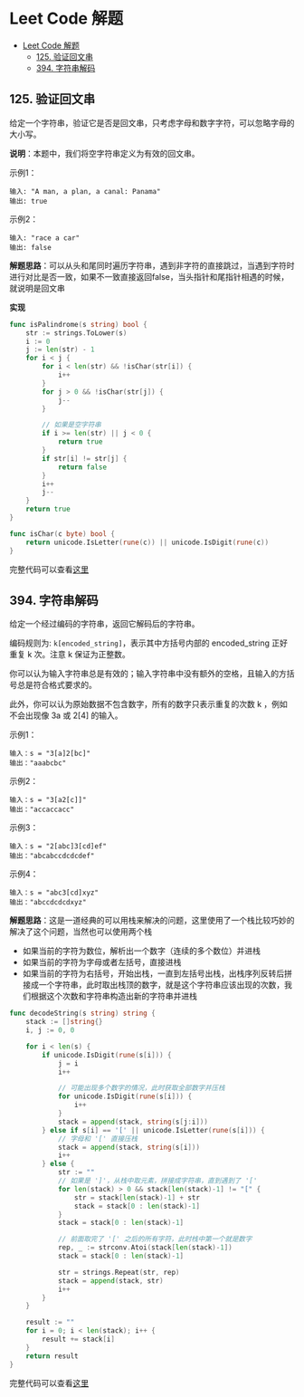 # Leet Code 解题

- [Leet Code 解题](#leet-code-解题)
  - [125. 验证回文串](#125-验证回文串)
  - [394. 字符串解码](#394-字符串解码)

## 125. 验证回文串

给定一个字符串，验证它是否是回文串，只考虑字母和数字字符，可以忽略字母的大小写。

**说明**：本题中，我们将空字符串定义为有效的回文串。

示例1：
```
输入: "A man, a plan, a canal: Panama"
输出: true
```

示例2：
```
输入: "race a car"
输出: false
```

**解题思路**：可以从头和尾同时遍历字符串，遇到非字符的直接跳过，当遇到字符时进行对比是否一致，如果不一致直接返回false，当头指针和尾指针相遇的时候，就说明是回文串

**实现**
```go
func isPalindrome(s string) bool {
    str := strings.ToLower(s)
    i := 0
    j := len(str) - 1
    for i < j {
        for i < len(str) && !isChar(str[i]) {
            i++
        }
        for j > 0 && !isChar(str[j]) {
            j--
        }

        // 如果是空字符串
        if i >= len(str) || j < 0 {
            return true
        }
        if str[i] != str[j] {
            return false
        }
        i++
        j--
    }
    return true
}

func isChar(c byte) bool {
    return unicode.IsLetter(rune(c)) || unicode.IsDigit(rune(c))
}
```

完整代码可以查看[这里](https://github.com/kangliqi/algorithms/blob/master/src/leetcode/palindrome.go)

## 394. 字符串解码

给定一个经过编码的字符串，返回它解码后的字符串。

编码规则为: `k[encoded_string]`，表示其中方括号内部的 encoded_string 正好重复 k 次。注意 k 保证为正整数。

你可以认为输入字符串总是有效的；输入字符串中没有额外的空格，且输入的方括号总是符合格式要求的。

此外，你可以认为原始数据不包含数字，所有的数字只表示重复的次数 k ，例如不会出现像 3a 或 2[4] 的输入。

示例1：
```
输入：s = "3[a]2[bc]"
输出："aaabcbc"
```

示例2：
```
输入：s = "3[a2[c]]"
输出："accaccacc"
```

示例3：
```
输入：s = "2[abc]3[cd]ef"
输出："abcabccdcdcdef"
```

示例4：
```
输入：s = "abc3[cd]xyz"
输出："abccdcdcdxyz"
```

**解题思路**：这是一道经典的可以用栈来解决的问题，这里使用了一个栈比较巧妙的解决了这个问题，当然也可以使用两个栈

- 如果当前的字符为数位，解析出一个数字（连续的多个数位）并进栈
- 如果当前的字符为字母或者左括号，直接进栈
- 如果当前的字符为右括号，开始出栈，一直到左括号出栈，出栈序列反转后拼接成一个字符串，此时取出栈顶的数字，就是这个字符串应该出现的次数，我们根据这个次数和字符串构造出新的字符串并进栈

```go
func decodeString(s string) string {
    stack := []string{}
    i, j := 0, 0

    for i < len(s) {
        if unicode.IsDigit(rune(s[i])) {
            j = i
            i++

            // 可能出现多个数字的情况，此时获取全部数字并压栈
            for unicode.IsDigit(rune(s[i])) {
                i++
            }
            stack = append(stack, string(s[j:i]))
        } else if s[i] == '[' || unicode.IsLetter(rune(s[i])) {
            // 字母和 '[' 直接压栈
            stack = append(stack, string(s[i]))
            i++
        } else {
            str := ""
            // 如果是 ']'，从栈中取元素，拼接成字符串，直到遇到了 '['
            for len(stack) > 0 && stack[len(stack)-1] != "[" {
                str = stack[len(stack)-1] + str
                stack = stack[0 : len(stack)-1]
            }
            stack = stack[0 : len(stack)-1]

            // 前面取完了 '[' 之后的所有字符，此时栈中第一个就是数字
            rep, _ := strconv.Atoi(stack[len(stack)-1])
            stack = stack[0 : len(stack)-1]

            str = strings.Repeat(str, rep)
            stack = append(stack, str)
            i++
        }
    }

    result := ""
    for i = 0; i < len(stack); i++ {
        result += stack[i]
    }
    return result
}
```
完整代码可以查看[这里](https://github.com/kangliqi/algorithms/blob/master/src/leetcode/decode_string.go)